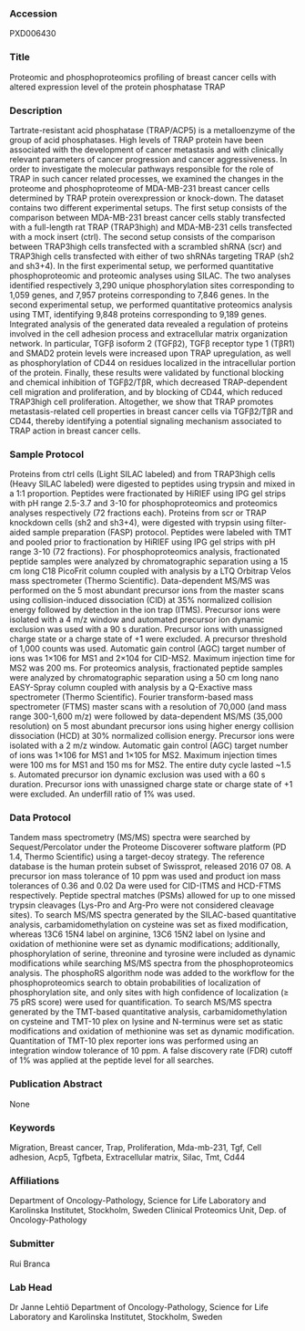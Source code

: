 ### Accession
PXD006430

### Title
Proteomic and phosphoproteomics profiling of breast cancer cells with altered expression level of the protein phosphatase TRAP

### Description
Tartrate-resistant acid phosphatase (TRAP/ACP5) is a metalloenzyme of the group of acid phosphatases. High levels of TRAP protein have been associated with the development of cancer metastasis and with clinically relevant parameters of cancer progression and cancer aggressiveness. In order to investigate the molecular pathways responsible for the role of TRAP in such cancer related processes, we examined the changes in the proteome and phosphoproteome of MDA-MB-231 breast cancer cells determined by TRAP protein overexpression or knock-down.  The dataset contains two different experimental setups. The first setup consists of the comparison between MDA-MB-231 breast cancer cells stably transfected with a full-length rat TRAP (TRAP3high) and MDA-MB-231 cells transfected with a mock insert (ctrl). The second setup consists of the comparison between TRAP3high cells transfected with a scrambled shRNA (scr) and TRAP3high cells transfected with either of two shRNAs targeting TRAP (sh2 and sh3+4). In the first experimental setup, we performed quantitative phosphoproteomic and proteomic analyses using SILAC. The two analyses identified respectively 3,290 unique phosphorylation sites corresponding to 1,059 genes, and 7,957 proteins corresponding to 7,846 genes. In the second experimental setup, we performed quantitative proteomics analysis using TMT, identifying 9,848 proteins corresponding to 9,189 genes.  Integrated analysis of the generated data revealed a regulation of proteins involved in the cell adhesion process and extracellular matrix organization network. In particular, TGFβ isoform 2 (TGFβ2), TGFβ receptor type 1 (TβR1) and SMAD2 protein levels were increased upon TRAP upregulation, as well as phosphorylation of CD44 on residues localized in the intracellular portion of the protein. Finally, these results were validated by functional blocking and chemical inhibition of TGFβ2/TβR, which decreased TRAP-dependent cell migration and proliferation, and by blocking of CD44, which reduced TRAP3high cell proliferation. Altogether, we show that TRAP promotes metastasis-related cell properties in breast cancer cells via TGFβ2/TβR and CD44, thereby identifying a potential signaling mechanism associated to TRAP action in breast cancer cells.

### Sample Protocol
Proteins from ctrl cells (Light SILAC labeled) and from TRAP3high cells (Heavy SILAC labeled) were digested to peptides using trypsin and mixed in a 1:1 proportion. Peptides were fractionated by HiRIEF using IPG gel strips with pH range 2.5-3.7 and 3-10 for phosphoproteomics and proteomics analyses respectively (72 fractions each). Proteins from scr or TRAP knockdown cells (sh2 and sh3+4), were digested with trypsin using filter-aided sample preparation (FASP) protocol. Peptides were labeled with TMT and pooled prior to fractionation by HiRIEF using IPG gel strips with pH range 3-10 (72 fractions).   For phosphoproteomics analysis, fractionated peptide samples were analyzed by chromatographic separation using a 15 cm long C18 PicoFrit column coupled with analysis by a LTQ Orbitrap Velos mass spectrometer (Thermo Scientific). Data-dependent MS/MS was performed on the 5 most abundant precursor ions from the master scans using collision-induced dissociation (CID) at 35% normalized collision energy followed by detection in the ion trap (ITMS). Precursor ions were isolated with a 4 m/z window and automated precursor ion dynamic exclusion was used with a 90 s duration. Precursor ions with unassigned charge state or a charge state of +1 were excluded. A precursor threshold of 1,000 counts was used. Automatic gain control (AGC) target number of ions was 1×106 for MS1 and 2×104 for CID-MS2. Maximum injection time for MS2 was 200 ms.    For proteomics analysis, fractionated peptide samples were analyzed by chromatographic separation using a 50 cm long nano EASY-Spray column coupled with analysis by a Q-Exactive mass spectrometer (Thermo Scientific). Fourier transform-based mass spectrometer (FTMS) master scans with a resolution of 70,000 (and mass range 300-1,600 m/z) were followed by data-dependent MS/MS (35,000 resolution) on 5 most abundant precursor ions using higher energy collision dissociation (HCD) at 30% normalized collision energy. Precursor ions were isolated with a 2 m/z window. Automatic gain control (AGC) target number of ions was 1×106 for MS1 and 1×105 for MS2. Maximum injection times were 100 ms for MS1 and 150 ms for MS2. The entire duty cycle lasted ~1.5 s. Automated precursor ion dynamic exclusion was used with a 60 s duration. Precursor ions with unassigned charge state or charge state of +1 were excluded. An underfill ratio of 1% was used.

### Data Protocol
Tandem mass spectrometry (MS/MS) spectra were searched by Sequest/Percolator under the Proteome Discoverer software platform (PD 1.4, Thermo Scientific) using a target-decoy strategy. The reference database is the human protein subset of Swissprot, released 2016 07 08. A precursor ion mass tolerance of 10 ppm was used and product ion mass tolerances of 0.36 and 0.02 Da were used for CID-ITMS and HCD-FTMS respectively. Peptide spectral matches (PSMs) allowed for up to one missed trypsin cleavages (Lys-Pro and Arg-Pro were not considered cleavage sites). To search MS/MS spectra generated by the SILAC-based quantitative analysis, carbamidomethylation on cysteine was set as fixed modification, whereas 13C6 15N4 label on arginine, 13C6 15N2 label on lysine and oxidation of methionine were set as dynamic modifications; additionally, phosphorylation of serine, threonine and tyrosine were included as dynamic modifications while searching MS/MS spectra from the phosphoproteomics analysis. The phosphoRS algorithm node was added to the workflow for the phosphoproteomics search to obtain probabilities of localization of phosphorylation site, and only sites with high confidence of localization (≥ 75 pRS score) were used for quantification. To search MS/MS spectra generated by the TMT-based quantitative analysis, carbamidomethylation on cysteine and TMT-10 plex on lysine and N-terminus were set as static modifications and oxidation of methionine was set as dynamic modification. Quantitation of TMT-10 plex reporter ions was performed using an integration window tolerance of 10 ppm. A false discovery rate (FDR) cutoff of 1% was applied at the peptide level for all searches.

### Publication Abstract
None

### Keywords
Migration, Breast cancer, Trap, Proliferation, Mda-mb-231, Tgf, Cell adhesion, Acp5, Tgfbeta, Extracellular matrix, Silac, Tmt, Cd44

### Affiliations
Department of Oncology-Pathology, Science for Life Laboratory and Karolinska Institutet, Stockholm, Sweden
Clinical Proteomics Unit, Dep. of Oncology-Pathology

### Submitter
Rui Branca

### Lab Head
Dr Janne Lehtiö
Department of Oncology-Pathology, Science for Life Laboratory and Karolinska Institutet, Stockholm, Sweden


